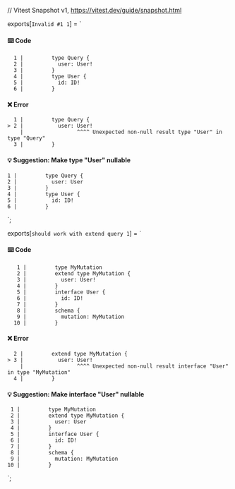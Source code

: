 // Vitest Snapshot v1, https://vitest.dev/guide/snapshot.html

exports[`Invalid #1 1`] = `
#### ⌨️ Code

      1 |         type Query {
      2 |           user: User!
      3 |         }
      4 |         type User {
      5 |           id: ID!
      6 |         }

#### ❌ Error

      1 |         type Query {
    > 2 |           user: User!
        |                 ^^^^ Unexpected non-null result type "User" in type "Query"
      3 |         }

#### 💡 Suggestion: Make type "User" nullable

    1 |         type Query {
    2 |           user: User
    3 |         }
    4 |         type User {
    5 |           id: ID!
    6 |         }
`;

exports[`should work with extend query 1`] = `
#### ⌨️ Code

       1 |         type MyMutation
       2 |         extend type MyMutation {
       3 |           user: User!
       4 |         }
       5 |         interface User {
       6 |           id: ID!
       7 |         }
       8 |         schema {
       9 |           mutation: MyMutation
      10 |         }

#### ❌ Error

      2 |         extend type MyMutation {
    > 3 |           user: User!
        |                 ^^^^ Unexpected non-null result interface "User" in type "MyMutation"
      4 |         }

#### 💡 Suggestion: Make interface "User" nullable

     1 |         type MyMutation
     2 |         extend type MyMutation {
     3 |           user: User
     4 |         }
     5 |         interface User {
     6 |           id: ID!
     7 |         }
     8 |         schema {
     9 |           mutation: MyMutation
    10 |         }
`;
